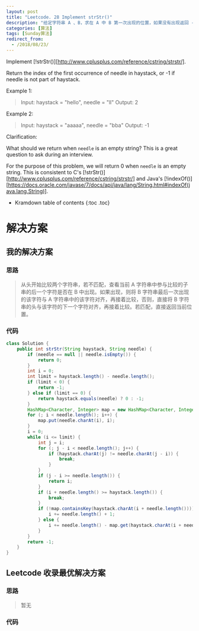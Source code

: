 ```yaml
---
layout: post
title: "Leetcode. 28 Implement strStr()"
description: "给定字符串 A 、B，求在 A 中 B 第一次出现的位置，如果没有出现返回 -1，如果 B 为空或空字符串，返回 0."
categories: [算法]
tags: [Sunday算法]
redirect_from:
  - /2018/08/23/
---
```


Implement [!strStr()][http://www.cplusplus.com/reference/cstring/strstr/].

Return the index of the first occurrence of needle in haystack, or -1 if needle is not part of haystack.

Example 1:

> Input: haystack = "hello", needle = "ll"
> Output: 2

Example 2:

> Input: haystack = "aaaaa", needle = "bba"
> Output: -1

Clarification:

What should we return when `needle` is an empty string? This is a great question to ask during an interview.

For the purpose of this problem, we will return 0 when `needle` is an empty string. This is consistent to C's [!strStr()][http://www.cplusplus.com/reference/cstring/strstr/] and Java's [!indexOf()][https://docs.oracle.com/javase/7/docs/api/java/lang/String.html#indexOf(java.lang.String)].

* Kramdown table of contents
{:toc .toc}

# 解决方案

## 我的解决方案

### 思路

> 从头开始比较两个字符串，若不匹配，查看当前 A 字符串中参与比较的子串的后一个字符是否在 B 中出现。如果出现，则将 B 字符串最后一次出现的该字符与 A 字符串中的该字符对齐，再接着比较，否则，直接将 B 字符串的头与该字符的下一个字符对齐，再接着比较。若匹配，直接返回当前位置。

### 代码

```java
class Solution {
    public int strStr(String haystack, String needle) {
        if (needle == null || needle.isEmpty()) {
            return 0;
        }
        int i = 0;
        int limit = haystack.length() - needle.length();
        if (limit < 0) {
            return -1;
        } else if (limit == 0) {
            return haystack.equals(needle) ? 0 : -1;
        }
        HashMap<Character, Integer> map = new HashMap<Character, Integer>();
        for (; i < needle.length(); i++) {
            map.put(needle.charAt(i), i);
        }
        i = 0;
        while (i <= limit) {
            int j = i;
            for (; j - i < needle.length(); j++) {
                if (haystack.charAt(j) != needle.charAt(j - i)) {
                    break;
                }
            }
            if (j - i >= needle.length()) {
                return i;
            }
            if (i + needle.length() >= haystack.length()) {
                break;
            }
            if (!map.containsKey(haystack.charAt(i + needle.length()))) {
                i += needle.length() + 1;
            } else {
                i += needle.length() - map.get(haystack.charAt(i + needle.length()));
            }
        }
        return -1;
    }
}
```

## Leetcode 收录最优解决方案

### 思路

> 暂无

### 代码

```java
```

[^1]: This is a footnote.

[kramdown]: https://kramdown.gettalong.org/
[Simple Texture]: https://github.com/yizeng/jekyll-theme-simple-texture